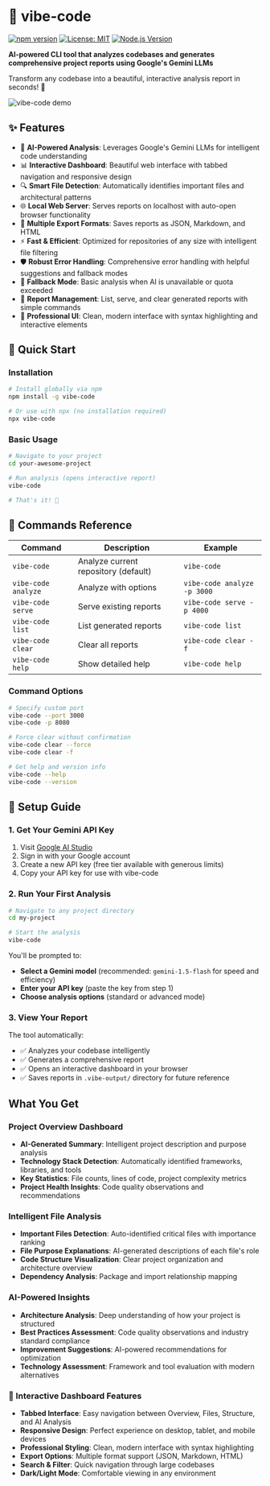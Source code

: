 # 🚀 vibe-code

[![npm version](https://badge.fury.io/js/vibe-code.svg)](https://badge.fury.io/js/vibe-code)
[![License: MIT](https://img.shields.io/badge/License-MIT-yellow.svg)](https://opensource.org/licenses/MIT)
[![Node.js Version](https://img.shields.io/badge/node-%3E%3D18.0.0-brightgreen)](https://nodejs.org/)

**AI-powered CLI tool that analyzes codebases and generates comprehensive project reports using Google's Gemini LLMs**

Transform any codebase into a beautiful, interactive analysis report in seconds! 🎯

![vibe-code demo](https://via.placeholder.com/800x400/2563eb/ffffff?text=vibe-code+Interactive+Dashboard)

## ✨ Features

- 🤖 **AI-Powered Analysis**: Leverages Google's Gemini LLMs for intelligent code understanding
- 📊 **Interactive Dashboard**: Beautiful web interface with tabbed navigation and responsive design
- 🔍 **Smart File Detection**: Automatically identifies important files and architectural patterns
- 🌐 **Local Web Server**: Serves reports on localhost with auto-open browser functionality
- 📁 **Multiple Export Formats**: Saves reports as JSON, Markdown, and HTML
- ⚡ **Fast & Efficient**: Optimized for repositories of any size with intelligent file filtering
- 🛡️ **Robust Error Handling**: Comprehensive error handling with helpful suggestions and fallback modes
- 🔄 **Fallback Mode**: Basic analysis when AI is unavailable or quota exceeded
- 💾 **Report Management**: List, serve, and clear generated reports with simple commands
- 🎨 **Professional UI**: Clean, modern interface with syntax highlighting and interactive elements

## 🚀 Quick Start

### Installation

```bash
# Install globally via npm
npm install -g vibe-code

# Or use with npx (no installation required)
npx vibe-code
```

### Basic Usage

```bash
# Navigate to your project
cd your-awesome-project

# Run analysis (opens interactive report)
vibe-code

# That's it! 🎉
```

## 📖 Commands Reference

| Command | Description | Example |
|---------|-------------|---------|
| `vibe-code` | Analyze current repository (default) | `vibe-code` |
| `vibe-code analyze` | Analyze with options | `vibe-code analyze -p 3000` |
| `vibe-code serve` | Serve existing reports | `vibe-code serve -p 4000` |
| `vibe-code list` | List generated reports | `vibe-code list` |
| `vibe-code clear` | Clear all reports | `vibe-code clear -f` |
| `vibe-code help` | Show detailed help | `vibe-code help` |

### Command Options

```bash
# Specify custom port
vibe-code --port 3000
vibe-code -p 8080

# Force clear without confirmation
vibe-code clear --force
vibe-code clear -f

# Get help and version info
vibe-code --help
vibe-code --version
```

## 🔧 Setup Guide

### 1. Get Your Gemini API Key

1. Visit [Google AI Studio](https://makersuite.google.com/app/apikey)
2. Sign in with your Google account
3. Create a new API key (free tier available with generous limits)
4. Copy your API key for use with vibe-code

### 2. Run Your First Analysis

```bash
# Navigate to any project directory
cd my-project

# Start the analysis
vibe-code
```

You'll be prompted to:
- **Select a Gemini model** (recommended: `gemini-1.5-flash` for speed and efficiency)
- **Enter your API key** (paste the key from step 1)
- **Choose analysis options** (standard or advanced mode)

### 3. View Your Report

The tool automatically:
- ✅ Analyzes your codebase intelligently
- ✅ Generates a comprehensive report
- ✅ Opens an interactive dashboard in your browser
- ✅ Saves reports in `.vibe-output/` directory for future reference

##  What You Get

###  Project Overview Dashboard
- **AI-Generated Summary**: Intelligent project description and purpose analysis
- **Technology Stack Detection**: Automatically identified frameworks, libraries, and tools
- **Key Statistics**: File counts, lines of code, project complexity metrics
- **Project Health Insights**: Code quality observations and recommendations

###  Intelligent File Analysis
- **Important Files Detection**: Auto-identified critical files with importance ranking
- **File Purpose Explanations**: AI-generated descriptions of each file's role
- **Code Structure Visualization**: Clear project organization and architecture overview
- **Dependency Analysis**: Package and import relationship mapping

###  AI-Powered Insights
- **Architecture Analysis**: Deep understanding of how your project is structured
- **Best Practices Assessment**: Code quality observations and industry standard compliance
- **Improvement Suggestions**: AI-powered recommendations for optimization
- **Technology Assessment**: Framework and tool evaluation with modern alternatives

### 📱 Interactive Dashboard Features
- **Tabbed Interface**: Easy navigation between Overview, Files, Structure, and AI Analysis
- **Responsive Design**: Perfect experience on desktop, tablet, and mobile devices
- **Professional Styling**: Clean, modern interface with syntax highlighting
- **Export Options**: Multiple format support (JSON, Markdown, HTML)
- **Search & Filter**: Quick navigation through large codebases
- **Dark/Light Mode**: Comfortable viewing in any environment

